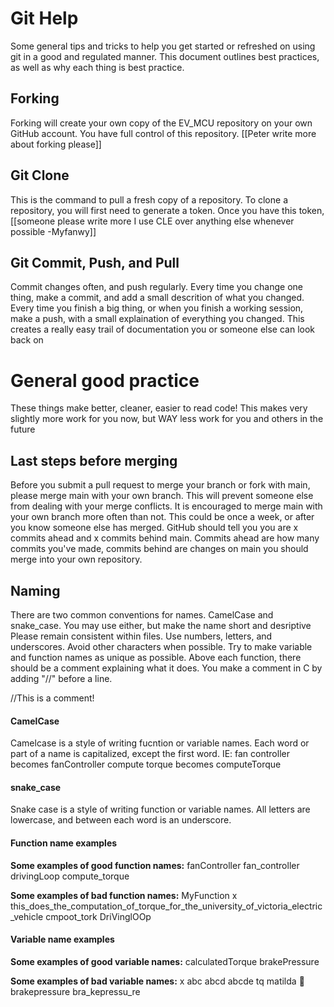# Git Help
Some general tips and tricks to help you get started or refreshed on using git in a good and regulated manner. This document outlines best practices, as well as why each thing is best practice. 

## Forking
Forking will create your own copy of the EV_MCU repository on your own GitHub account. You have full control of this repository. [[Peter write more about forking please]]

## Git Clone
This is the command to pull a fresh copy of a repository. To clone a repository, you will first need to generate a token. Once you have this token, [[someone please write more I use CLE over anything else whenever possible -Myfanwy]]

## Git Commit, Push, and Pull
Commit changes often, and push regularly. Every time you change one thing, make a commit, and add a small descrition of what you changed. Every time you finish a big thing, or when you finish a working session, make a push, with a small explaination of everything you changed. This creates a really easy trail of documentation you or someone else can look back on


# General good practice
These things make better, cleaner, easier to read code! This makes very slightly more work for you now, but WAY less work for you and others in the future

## Last steps before merging
Before you submit a pull request to merge your branch or fork with main, please merge main with your own branch. This will prevent someone else from dealing with your merge conflicts. It is encouraged to merge main with your own branch more often than not. This could be once a week, or after you know someone else has merged. GitHub should tell you you are x commits ahead and x commits behind main. Commits ahead are how many commits you've made, commits behind are changes on main you should merge into your own repository.

## Naming
There are two common conventions for names. CamelCase and snake_case. You may use either, but make the name short and desriptive Please remain consistent within files. Use numbers, letters, and underscores. Avoid other characters when possible. Try to make variable and function names as unique as possible. Above each function, there should be a comment explaining what it does. You make a comment in C by adding "//" before a line.

//This is a comment!
#### CamelCase
Camelcase is a style of writing fucntion or variable names. Each word or part of a name is capitalized, except the first word. 
IE: 
fan controller becomes fanController
compute torque becomes computeTorque

#### snake_case
Snake case is a style of writing function or variable names. All letters are lowercase, and between each word is an underscore.

#### Function name examples
**Some examples of good function names:**
fanController
fan_controller
drivingLoop
compute_torque

**Some examples of bad function names:**
MyFunction
x
this_does_the_computation_of_torque_for_the_university_of_victoria_electric_vehicle
cmpoot_tork
DriVinglOOp

#### Variable name examples
**Some examples of good variable names:**
calculatedTorque
brakePressure

**Some examples of bad variable names:**
x
abc
abcd
abcde
tq
matilda
🍆
brakepressure
bra_kepressu_re






















